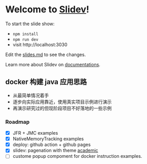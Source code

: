 # Welcome to [Slidev](https://github.com/slidevjs/slidev)!

To start the slide show:

- `npm install`
- `npm run dev`
- visit http://localhost:3030

Edit the [slides.md](./slides.md) to see the changes.

Learn more about Slidev on [documentations](https://sli.dev/).

## docker 构建 java 应用思路

- 从最简单情况着手
- 逐步向实际应用靠近，使用真实项目示例进行演示
- 再演示研究过的但现阶段项目不好落地的一些示例

### Roadmap

- [x] JFR + JMC examples
- [x] NativeMemoryTracking examples
- [x] deploy: github action + github pages
- [x] slidev: pagenation with theme [academic](https://github.com/alexanderdavide/slidev-theme-academic)
- [ ] custome popup compoment for docker instruction examples.
